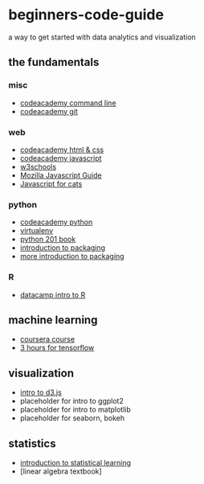 # beginners-code-guide
a way to get started with data analytics and visualization

## the fundamentals

### misc
* [codeacademy command line](https://www.codecademy.com/learn/learn-the-command-line)
* [codeacademy git](https://www.codecademy.com/learn/learn-git)

### web
* [codeacademy html & css](https://www.codecademy.com/learn/web)
* [codeacademy javascript](https://www.codecademy.com/learn/learn-javascript)
* [w3schools](https://www.w3schools.com/)
* [Mozilla Javascript Guide](https://developer.mozilla.org/en-US/docs/Web/JavaScript/Guide)
* [Javascript for cats](http://jsforcats.com/)


### python
* [codeacademy python](https://www.codecademy.com/learn/python)
* [virtualenv](https://www.dabapps.com/blog/introduction-to-pip-and-virtualenv-python/)
* [python 201 book](https://leanpub.com/python201)
* [introduction to packaging](https://python-packaging.readthedocs.io/en/latest/index.html)
* [more introduction to packaging](http://gawp.sashahart.net/topics/packaging/)

### R
* [datacamp intro to R](https://www.datacamp.com/courses/free-introduction-to-r)

## machine learning
* [coursera course](https://www.coursera.org/learn/machine-learning)
* [3 hours for tensorflow](https://cloud.google.com/blog/big-data/2017/01/learn-tensorflow-and-deep-learning-without-a-phd)


## visualization
* [intro to d3.js](https://www.youtube.com/watch?v=8jvoTV54nXw)
* placeholder for intro to ggplot2
* placeholder for intro to matplotlib
* placeholder for seaborn, bokeh

## statistics
* [introduction to statistical learning](http://www.stat.berkeley.edu/~rabbee/s154/ISLR_First_Printing.pdf)
* [linear algebra textbook]
